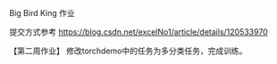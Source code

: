 Big Bird King 作业

提交方式参考 https://blog.csdn.net/excelNo1/article/details/120533970


【第二周作业】
修改torchdemo中的任务为多分类任务，完成训练。

